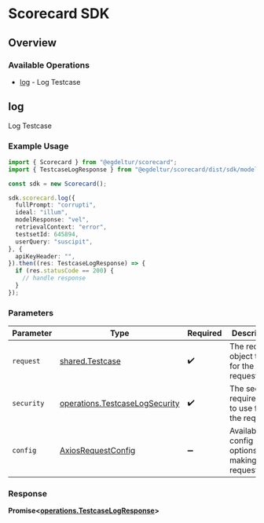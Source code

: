 # Scorecard SDK

## Overview

### Available Operations

* [log](#log) - Log Testcase

## log

Log Testcase

### Example Usage

```typescript
import { Scorecard } from "@egdeltur/scorecard";
import { TestcaseLogResponse } from "@egdeltur/scorecard/dist/sdk/models/operations";

const sdk = new Scorecard();

sdk.scorecard.log({
  fullPrompt: "corrupti",
  ideal: "illum",
  modelResponse: "vel",
  retrievalContext: "error",
  testsetId: 645894,
  userQuery: "suscipit",
}, {
  apiKeyHeader: "",
}).then((res: TestcaseLogResponse) => {
  if (res.statusCode == 200) {
    // handle response
  }
});
```

### Parameters

| Parameter                                                                        | Type                                                                             | Required                                                                         | Description                                                                      |
| -------------------------------------------------------------------------------- | -------------------------------------------------------------------------------- | -------------------------------------------------------------------------------- | -------------------------------------------------------------------------------- |
| `request`                                                                        | [shared.Testcase](../../models/shared/testcase.md)                               | :heavy_check_mark:                                                               | The request object to use for the request.                                       |
| `security`                                                                       | [operations.TestcaseLogSecurity](../../models/operations/testcaselogsecurity.md) | :heavy_check_mark:                                                               | The security requirements to use for the request.                                |
| `config`                                                                         | [AxiosRequestConfig](https://axios-http.com/docs/req_config)                     | :heavy_minus_sign:                                                               | Available config options for making requests.                                    |


### Response

**Promise<[operations.TestcaseLogResponse](../../models/operations/testcaselogresponse.md)>**

